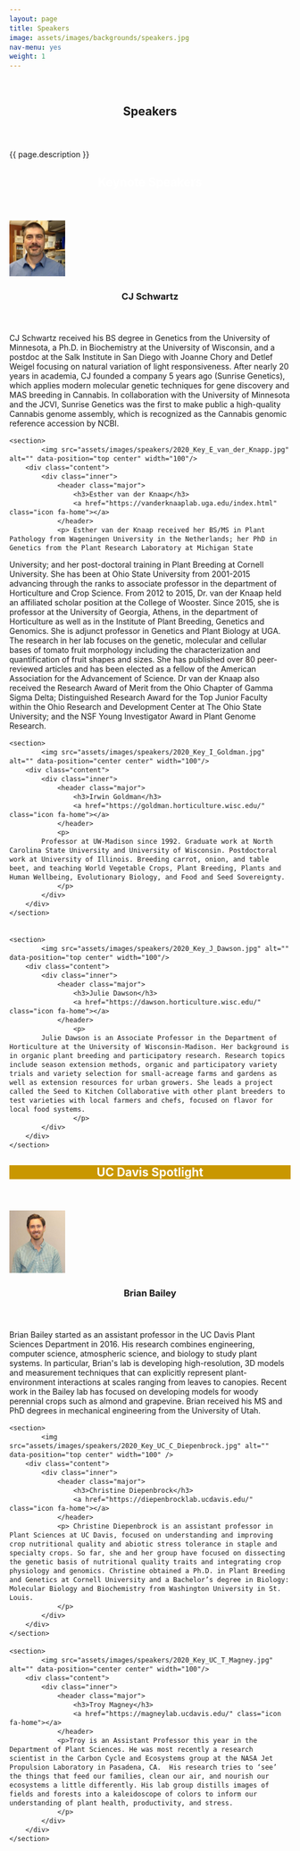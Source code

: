 ```yaml
---
layout: page
title: Speakers
image: assets/images/backgrounds/speakers.jpg
nav-menu: yes
weight: 1
---
```


<!-- Banner -->
<!-- Note: The "styleN" class below should match that of the header element. -->
<section id="banner" class="style2">
	<div class="inner">
		<span class="image">
			<img src="{{ site.baseurl }}/{{ page.image }}" alt=""  />
		</span>
		<header class="major">
			<h1>Speakers</h1>
		</header>
		<div class="content">
			<p>{{ page.description }}</p>
		</div>
	</div>
</section>

<!-- Main -->
<div id="main">

<!-- One -->
<section id="one">
	<div class="inner">
		<header class="major">
        <h1 style="color:#ffffff;"> Keynote Speakers</h1>
		</header>
	</div>
</section>

<!-- Two -->

<section id="two" class="spotlights">
	<section>
            <img src="assets/images/speakers/2020_Key_CJ_Schwartz.jpeg" alt="" data-position="center center" width="100" />
		<div class="content">
			<div class="inner">
				<header class="major">
					<h3>CJ Schwartz</h3>
                    <a href="https://www.researchgate.net/profile/Cj_Schwartz2" class="icon fa-home"></a>
				</header>
				<p>CJ Schwartz received his BS degree in Genetics from the University of Minnesota, a Ph.D. in Biochemistry at the University of Wisconsin, and a postdoc at the Salk Institute in San Diego with Joanne Chory and Detlef Weigel focusing on natural variation of light responsiveness. After nearly 20 years in academia, CJ founded a company 5 years ago (Sunrise Genetics), which applies modern molecular genetic techniques for gene discovery and MAS breeding in Cannabis. In collaboration with the University of Minnesota and the JCVI, Sunrise Genetics was the first to make public a high-quality Cannabis genome assembly, which is recognized as the Cannabis genomic reference accession by NCBI.
				</p>
			</div>
		</div>
	</section>

	<section>
			<img src="assets/images/speakers/2020_Key_E_van_der_Knapp.jpg" alt="" data-position="top center" width="100"/>
		<div class="content">
			<div class="inner">
				<header class="major">
					<h3>Esther van der Knaap</h3>
                    <a href="https://vanderknaaplab.uga.edu/index.html" class="icon fa-home"></a>
				</header>
				<p> Esther van der Knaap received her BS/MS in Plant Pathology from Wageningen University in the Netherlands; her PhD in Genetics from the Plant Research Laboratory at Michigan State
University; and her post-doctoral training in Plant Breeding at Cornell University. She has been
at Ohio State University from 2001-2015 advancing through the ranks to associate professor in the department of Horticulture and Crop Science. From 2012 to 2015, Dr. van der Knaap held an affiliated scholar position at the College of Wooster. Since 2015, she is professor at the University of Georgia, Athens, in the department of Horticulture as well as in the Institute of
Plant Breeding, Genetics and Genomics. She is adjunct professor in Genetics and Plant Biology at UGA. The research in her lab focuses on the genetic, molecular and cellular bases of tomato
fruit morphology including the characterization and quantification of fruit shapes and sizes. She has published over 80 peer-reviewed articles and has been elected as a fellow of the American
Association for the Advancement of Science. Dr van der Knaap also received the Research Award of Merit from the Ohio Chapter of Gamma Sigma Delta; Distinguished Research Award
for the Top Junior Faculty within the Ohio Research and Development Center at The Ohio State University; and the NSF Young Investigator Award in Plant Genome Research.
				</p>
			</div>
		</div>
	</section>

    <section>
            <img src="assets/images/speakers/2020_Key_I_Goldman.jpg" alt="" data-position="center center" width="100"/>
        <div class="content">
            <div class="inner">
                <header class="major">
                    <h3>Irwin Goldman</h3>
                    <a href="https://goldman.horticulture.wisc.edu/" class="icon fa-home"></a>
                </header>
                <p> 
			Professor at UW-Madison since 1992. Graduate work at North Carolina State University and University of Wisconsin. Postdoctoral work at University of Illinois. Breeding carrot, onion, and table beet, and teaching World Vegetable Crops, Plant Breeding, Plants and Human Wellbeing, Evolutionary Biology, and Food and Seed Sovereignty.
                </p>
            </div>
        </div>
    </section>


    <section>
            <img src="assets/images/speakers/2020_Key_J_Dawson.jpg" alt="" data-position="top center" width="100"/>
        <div class="content">
            <div class="inner">
                <header class="major">
                    <h3>Julie Dawson</h3>
                    <a href="https://dawson.horticulture.wisc.edu/" class="icon fa-home"></a>
                </header>
                    <p> 
			Julie Dawson is an Associate Professor in the Department of Horticulture at the University of Wisconsin-Madison. Her background is in organic plant breeding and participatory research. Research topics include season extension methods, organic and participatory variety trials and variety selection for small-acreage farms and gardens as well as extension resources for urban growers. She leads a project called the Seed to Kitchen Collaborative with other plant breeders to test varieties with local farmers and chefs, focused on flavor for local food systems.
                    </p>
            </div>
        </div>
    </section>

</section>

<!-- Three -->
<section id="three" style="background-color:#c99700;>
	<div class="inner">
		<header class="major">
        <h1 style="color:#ffffff;"> UC Davis Spotlight</h1>
		</header>
	</div>
</section>

<!-- Four -->
<section id="four" class="spotlights">
	<section>
            <img src="assets/images/speakers/2020_Key_UC_B_Bailey.jpg" alt="" data-position="center center" width="100"/>
		<div class="content">
			<div class="inner">
				<header class="major">
					<h3>Brian Bailey</h3>
                    <a href="https://baileylab.ucdavis.edu/" class="icon fa-home"></a>
				</header>
				<p> Brian Bailey started as an assistant professor in the UC Davis Plant Sciences Department in 2016. His research combines engineering, computer science, atmospheric science, and biology to study plant systems. In particular, Brian's lab is developing high-resolution, 3D models and measurement techniques that can explicitly represent plant-environment interactions at scales ranging from leaves to canopies. Recent work in the Bailey lab has focused on developing models for woody perennial crops such as almond and grapevine. Brian received his MS and PhD degrees in mechanical engineering from the University of Utah.
				</p>
			</div>
		</div>
	</section>

	<section>
			<img src="assets/images/speakers/2020_Key_UC_C_Diepenbrock.jpg" alt="" data-position="top center" width="100" />
		<div class="content">
			<div class="inner">
				<header class="major">
					<h3>Christine Diepenbrock</h3>
                    <a href="https://diepenbrocklab.ucdavis.edu/" class="icon fa-home"></a>
				</header>
				<p> Christine Diepenbrock is an assistant professor in Plant Sciences at UC Davis, focused on understanding and improving crop nutritional quality and abiotic stress tolerance in staple and specialty crops. So far, she and her group have focused on dissecting the genetic basis of nutritional quality traits and integrating crop physiology and genomics. Christine obtained a Ph.D. in Plant Breeding and Genetics at Cornell University and a Bachelor’s degree in Biology: Molecular Biology and Biochemistry from Washington University in St. Louis.
				</p>
			</div>
		</div>
	</section>

    <section>
            <img src="assets/images/speakers/2020_Key_UC_T_Magney.jpg" alt="" data-position="center center" width="100"/>
        <div class="content">
            <div class="inner">
                <header class="major">
                    <h3>Troy Magney</h3>
                    <a href="https://magneylab.ucdavis.edu/" class="icon fa-home"></a>
                </header>
                <p>Troy is an Assistant Professor this year in the Department of Plant Sciences. He was most recently a research scientist in the Carbon Cycle and Ecosystems group at the NASA Jet Propulsion Laboratory in Pasadena, CA.  His research tries to ‘see’ the things that feed our families, clean our air, and nourish our ecosystems a little differently. His lab group distills images of fields and forests into a kaleidoscope of colors to inform our understanding of plant health, productivity, and stress.
                </p>
            </div>
        </div>
    </section>


    
</section>

</div>

